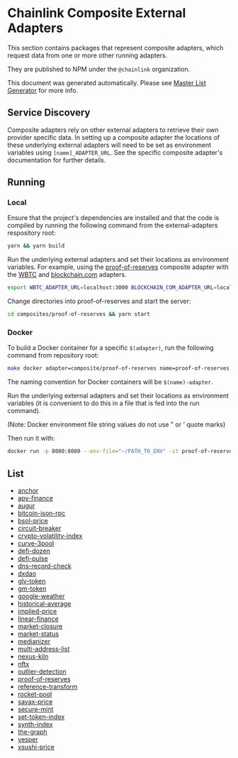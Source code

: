# Chainlink Composite External Adapters

This section contains packages that represent composite adapters, which request data from one or more other running adapters.

They are published to NPM under the `@chainlink` organization.

This document was generated automatically. Please see [Master List Generator](../scripts#master-list-generator) for more info.

## Service Discovery

Composite adapters rely on other external adapters to retrieve their own provider specific data. In setting up a composite adapter the locations of these underlying external adapters will need to be set as environment variables using `[name]_ADAPTER_URL`. See the specific composite adapter's documentation for further details.

## Running

### Local

Ensure that the project's dependencies are installed and that the code is compiled by running the following command from the external-adapters respository root:

```bash
yarn && yarn build
```

Run the underlying external adapters and set their locations as environment variables. For example, using the [proof-of-reserves](./proof-of-reservers) composite adapter with the [WBTC](../sources/wbtc-address-set) and [blockchain.com](../sources/blockchain.com) adapters.

```bash
export WBTC_ADAPTER_URL=localhost:3000 BLOCKCHAIN_COM_ADAPTER_URL=localhost:3001
```

Change directories into proof-of-reserves and start the server:

```bash
cd composites/proof-of-reserves && yarn start
```

### Docker

To build a Docker container for a specific `$(adapter)`, run the following command from repository root:

```bash
make docker adapter=composite/proof-of-reserves name=proof-of-reserves
```

The naming convention for Docker containers will be `$(name)-adapter`.

Run the underlying external adapters and set their locations as environment variables (it is convenient to do this in a file that is fed into the run command).

(Note: Docker environment file string values do not use " or ' quote marks)

Then run it with:

```bash
docker run -p 8080:8080 --env-file="~/PATH_TO_ENV" -it proof-of-reserves-adapter:latest
```

## List

- [anchor](./anchor/README.md)
- [apy-finance](./apy-finance/README.md)
- [augur](./augur/README.md)
- [bitcoin-json-rpc](./bitcoin-json-rpc/README.md)
- [bsol-price](./bsol-price/README.md)
- [circuit-breaker](./circuit-breaker/README.md)
- [crypto-volatility-index](./crypto-volatility-index/README.md)
- [curve-3pool](./curve-3pool/README.md)
- [defi-dozen](./defi-dozen/README.md)
- [defi-pulse](./defi-pulse/README.md)
- [dns-record-check](./dns-record-check/README.md)
- [dxdao](./dxdao/README.md)
- [glv-token](./glv-token/README.md)
- [gm-token](./gm-token/README.md)
- [google-weather](./google-weather/README.md)
- [historical-average](./historical-average/README.md)
- [implied-price](./implied-price/README.md)
- [linear-finance](./linear-finance/README.md)
- [market-closure](./market-closure/README.md)
- [market-status](./market-status/README.md)
- [medianizer](./medianizer/README.md)
- [multi-address-list](./multi-address-list/README.md)
- [nexus-kiln](./nexus-kiln/README.md)
- [nftx](./nftx/README.md)
- [outlier-detection](./outlier-detection/README.md)
- [proof-of-reserves](./proof-of-reserves/README.md)
- [reference-transform](./reference-transform/README.md)
- [rocket-pool](./rocket-pool/README.md)
- [savax-price](./savax-price/README.md)
- [secure-mint](./secure-mint/README.md)
- [set-token-index](./set-token-index/README.md)
- [synth-index](./synth-index/README.md)
- [the-graph](./the-graph/README.md)
- [vesper](./vesper/README.md)
- [xsushi-price](./xsushi-price/README.md)
